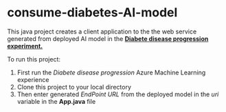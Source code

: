 # consume-diabetes-AI-model

This java project creates a client application to the the web service generated from deployed AI model in the **[Diabete disease progression experiment.](http://github.com/ruyakubu/azure-ml-notebook-diabetes-training)**

To run this project:
1. First run the *Diabete disease progression* Azure Machine Learning experience
2. Clone this project to your local directory
3. Then enter generated *EndPoint URL* from the deployed model in the *uri* variable in the **App.java** file

